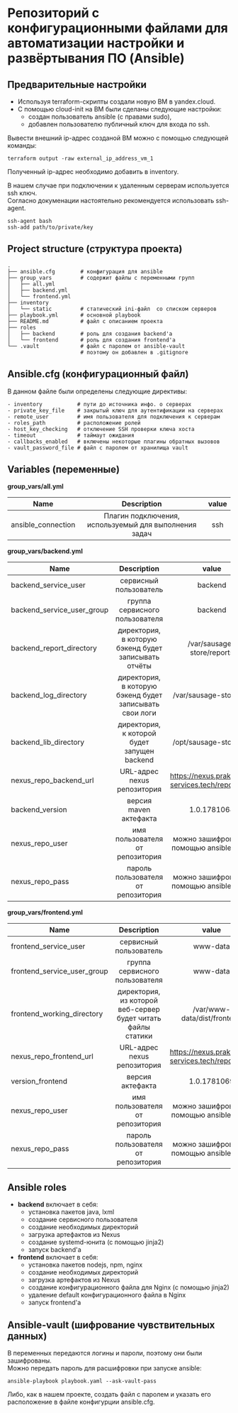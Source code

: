 # Репозиторий с конфигурационными файлами для автоматизации настройки и развёртывания ПО (Ansible)   

## Предварительные настройки  
- Используя terraform-скрипты создали новую ВМ в yandex.cloud.  
- С помощью cloud-init на ВМ были сделаны следующие настройки:  
  - создан пользователь ansible (с правами sudo),  
  - добавлен пользователю публичный ключ для входа по ssh.   

 Вывести внешний ip-адрес созданой ВМ можно с помощью следующей команды:  
 ```
 terraform output -raw external_ip_address_vm_1
  ```
Полученный ip-адрес необходимо добавить в inventory. 

В нашем случае при подключении к удаленным серверам используется ssh ключ.  
Согласно докуменации настоятельно рекомендуется использовать ssh-agent.  
```
ssh-agent bash
ssh-add path/to/private/key
```  

## Project structure (структура проекта)  
```  
.
├── ansible.cfg        # конфигурация для ansible
├── group_vars         # содержит файлы с переменными групп
│   ├── all.yml
│   ├── backend.yml
│   └── frontend.yml
├── inventory
│   └── static         # статический ini-файл  со списком серверов
├── playbook.yml       # основной playbook
├── README.md          # файл с описанием проекта
├── roles               
│   ├── backend        # роль для создания backend'a
│   └── frontend       # роль для создания frontend'a 
└── .vault             # файл с паролем от ansible-vault
                       # поэтому он добавлен в .gitignore
```   
## Ansible.cfg (конфигурационный файл)  
В данном файле были определены следующие директивы:  
```  
- inventory           # пути до источника инфо. о серверах
- private_key_file    # закрытый ключ для аутентификации на серверах  
- remote_user         # имя пользователя для подключения к серверам
- roles_path          # расположение ролей 
- host_key_checking   # отключение SSH проверки ключа хоста 
- timeout             # таймаут ожидания 
- callbacks_enabled   # включены некоторые плагины обратных вызовов  
- vault_password_file # файл с паролем от хранилища vault  
````  

## Variables (переменные)  
**group_vars/all.yml**  

| Name | Description | value |
| :---: | :---------:| :---: |
| ansible_connection | Плагин подключения, используемый для выполнения задач | ssh | 
  
**group_vars/backend.yml**  

| Name | Description | value |
|------|:--------:|:--------:|
| backend_service_user | сервисный пользователь  | backend | 
| backend_service_user_group | группа сервисного пользователя | backend | 
| backend_report_directory | директория, в которую бэкенд будет записывать отчёты  | /var/sausage-store/reports | 
| backend_log_directory | директория, в которую бэкенд будет записывать свои логи | /var/sausage-store/log | 
| backend_lib_directory | директория, к которой будет запущен backend | /opt/sausage-store/bin | 
| nexus_repo_backend_url | URL-адрес nexus репозитория | https://nexus.praktikum-services.tech/repository/ | 
| backend_version | версия maven актефакта | 1.0.1781068 | 
| nexus_repo_user | имя пользователя от репозитория | можно зашифровать с помощью ansible-vault | 
| nexus_repo_pass | пароль пользователя от репозитория | можно зашифровать с помощью ansible-vault | 

**group_vars/frontend.yml** 

| Name | Description | value |
|------|:--------:|:--------:|
| frontend_service_user | сервисный пользователь | www-data | 
| frontend_service_user_group | группа сервисного пользователя | www-data | 
| frontend_working_directory | директория, из которой веб-сервер будет читать файлы статики | /var/www-data/dist/frontend | 
| nexus_repo_frontend_url | URL-адрес nexus репозитория | https://nexus.praktikum-services.tech/repository/ | 
| version_frontend | версия актефакта | 1.0.1781069 | 
| nexus_repo_user | имя пользователя от репозитория | можно зашифровать с помощью ansible-vault | 
| nexus_repo_pass | пароль пользователя от репозитория | можно зашифровать с помощью ansible-vault | 
 
  
## Ansible roles  
- **backend** включает в себя:  
  - установка пакетов java, lxml  
  - создание сервисного пользователя  
  - создание необходимых директорий  
  - загрузка артефактов из Nexus  
  - создание systemd-юнита (с помощью jinja2)  
  - запуск backend'a  
- **frontend** включает в себя:  
  - установка пакетов nodejs, npm, nginx  
  - создание необходимых директорий  
  - загрузка артефактов из Nexus  
  - создание конфигурационного файла для Nginx (с помощью jinja2)  
  - удаление default конфигурационного файла в Nginx  
  - запуск frontend'a  

## Ansible-vault (шифрование чувствительных данных)
В переменных передаются логины и пароли, поэтому они были зашифрованы.  
Можно передать пароль для расшифровки при запуске ansible:  
``` 
ansible-playbook playbook.yaml --ask-vault-pass 
```    
Либо, как в нашем проекте, создать файл с паролем и указать его расположение в файле конфигурции ansible.cfg.  
  
